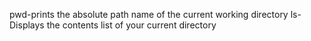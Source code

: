 pwd-prints the absolute path name of the current working directory
ls-Displays the contents list of your current directory
